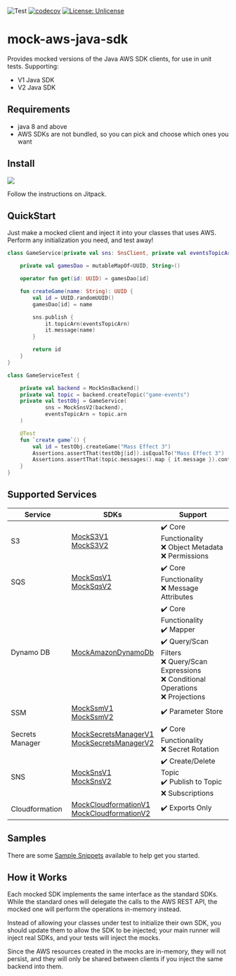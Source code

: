 ![Test](https://github.com/oharaandrew314/mock-aws-java-sdk/workflows/Test/badge.svg)
[![codecov](https://codecov.io/gh/oharaandrew314/mock-aws-java-sdk/branch/master/graph/badge.svg)](https://codecov.io/gh/oharaandrew314/mock-aws-java-sdk)
[![License: Unlicense](https://img.shields.io/badge/license-Unlicense-blue.svg)](http://unlicense.org/)

# mock-aws-java-sdk

Provides mocked versions of the Java AWS SDK clients, for use in unit tests.
Supporting:
- V1 Java SDK
- V2 Java SDK

## Requirements

- java 8 and above
- AWS SDKs are not bundled, so you can pick and choose which ones you want

## Install

[![](https://jitpack.io/v/oharaandrew314/mock-aws-java-sdk.svg)](https://jitpack.io/#oharaandrew314/mock-aws-java-sdk)

Follow the instructions on Jitpack.

## QuickStart

Just make a mocked client and inject it into your classes that uses AWS.  Perform any initialization you need, and test away!

```kotlin
class GameService(private val sns: SnsClient, private val eventsTopicArn: String) {

    private val gamesDao = mutableMapOf<UUID, String>()

    operator fun get(id: UUID) = gamesDao[id]

    fun createGame(name: String): UUID {
        val id = UUID.randomUUID()
        gamesDao[id] = name

        sns.publish {
            it.topicArn(eventsTopicArn)
            it.message(name)
        }

        return id
    }
}

class GameServiceTest {

    private val backend = MockSnsBackend()
    private val topic = backend.createTopic("game-events")
    private val testObj = GameService(
            sns = MockSnsV2(backend),
            eventsTopicArn = topic.arn
    )

    @Test
    fun `create game`() {
        val id = testObj.createGame("Mass Effect 3")
        Assertions.assertThat(testObj[id]).isEqualTo("Mass Effect 3")
        Assertions.assertThat(topic.messages().map { it.message }).containsExactly("Mass Effect 3")
    }
}
```

## Supported Services

| Service | SDKs | Support |
| ------- | ---- | ------- | 
| S3 | [MockS3V1](blob/master/src/main/kotlin/io/andrewohara/awsmock/s3/MockS3V1.kt)<br/>[MockS3V2](blob/master/src/main/kotlin/io/andrewohara/awsmock/s3/MockS3V2.kt) | :heavy_check_mark: Core Functionality<br/>:x: Object Metadata<br/>:x: Permissions |
| SQS | [MockSqsV1](blob/master/src/main/kotlin/io/andrewohara/awsmock/sqs/MockSqsV1.kt)<br/>[MockSqsV2](blob/master/src/main/kotlin/io/andrewohara/awsmock/sqs/MockSqsV2.kt) | :heavy_check_mark: Core Functionality<br/>:x: Message Attributes |
| Dynamo DB | [MockAmazonDynamoDb](blob/master/src/main/kotlin/io/andrewohara/awsmock/dynamodb/MockAmazonDynamoDB.kt) | :heavy_check_mark: Core Functionality<br/>:heavy_check_mark: Mapper<br/>:heavy_check_mark: Query/Scan Filters<br/>:x: Query/Scan Expressions<br/>:x: Conditional Operations<br/>:x: Projections |
| SSM | [MockSsmV1](blob/master/src/main/kotlin/io/andrewohara/awsmock/ssm/MockSsmV1.kt)<br/>[MockSsmV2](blob/master/src/main/kotlin/io/andrewohara/awsmock/ssm/MockSsmV2.kt) | :heavy_check_mark: Parameter Store |
| Secrets Manager | [MockSecretsManagerV1](blob/master/src/main/kotlin/io/andrewohara/awsmock/secretsmanager/MockSecretsManagerV1.kt)<br/>[MockSecretsManagerV2](blob/master/src/main/kotlin/io/andrewohara/awsmock/secretsmanager/MockSecretsManagerV2.kt) | :heavy_check_mark: Core Functionality<br/>:x: Secret Rotation |
| SNS | [MockSnsV1](blob/master/src/main/kotlin/io/andrewohara/awsmock/sns/MockSnsV1.kt)<br/>[MockSnsV2](blob/master/src/main/kotlin/io/andrewohara/awsmock/sns/MockSnsV2.kt) | :heavy_check_mark: Create/Delete Topic<br/>:heavy_check_mark: Publish to Topic<br/>:x: Subscriptions |
| Cloudformation | [MockCloudformationV1](blob/master/src/main/kotlin/io/andrewohara/awsmock/cloudformation/MockCloudformationV1.kt)<br/>[MockCloudformationV2](blob/master/src/main/kotlin/io/andrewohara/awsmock/cloudformation/MockCloudformationV2.kt) | :heavy_check_mark: Exports Only |

## Samples

There are some [Sample Snippets](tree/master/src/test/kotlin/io/andrewohara/awsmock/samples) available to help get you started.

## How it Works

Each mocked SDK implements the same interface as the standard SDKs.
While the standard ones will delegate the calls to the AWS REST API,
the mocked one will perform the operations in-memory instead.

Instead of allowing your classes under test to initialize their own SDK,
you should update them to allow the SDK to be injected;
your main runner will inject real SDKs, and your tests will inject the mocks.

Since the AWS resources created in the mocks are in-memory, they will not persist,
and they will only be shared between clients if you inject the same backend into them.
